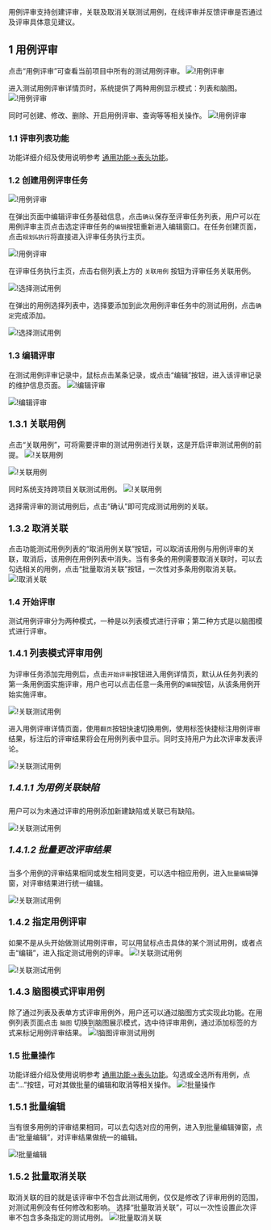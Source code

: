 用例评审支持创建评审，关联及取消关联测试用例，在线评审并反馈评审是否通过及评审具体意见建议。

## 1 用例评审
点击“用例评审”可查看当前项目中所有的测试用例评审。
![!用例评审](../../img/track/用例评审1.png)

进入测试用例评审详情页时，系统提供了两种用例显示模式：列表和脑图。
![!用例评审](../../img/track/用例评审2.png)

同时可创建、修改、删除、开启用例评审、查询等等相关操作。
![!用例评审](../../img/track/用例评审3.png)

### 1.1 评审列表功能
功能详细介绍及使用说明参考 [通用功能->表头功能](../../general/#_8)。

### 1.2 创建用例评审任务
![!用例评审](../../img/track/用例评审首页.png)

在弹出页面中编辑评审任务基础信息，点击`确认`保存至评审任务列表，用户可以在用例评审主页点击选定评审任务的`编辑`按钮重新进入编辑窗口。在任务创建页面，点击`规划&执行`将直接进入评审任务执行主页。

![!用例评审](../../img/track/创建用例评审.png)

在评审任务执行主页，点击右侧列表上方的 `关联用例` 按钮为评审任务关联用例。

![!选择测试用例](../../img/track/关联测试用例1.png)

在弹出的用例选择列表中，选择要添加到此次用例评审任务中的测试用例，点击`确定`完成添加。

![!选择测试用例](../../img/track/关联测试用例2.png)

### 1.3 编辑评审
在测试用例评审记录中，鼠标点击某条记录，或点击“编辑”按钮，进入该评审记录的维护信息页面。
![!编辑评审](../../img/track/编辑评审1.png)

![!编辑评审](../../img/track/编辑评审2.png)

#### <font size=4> 1.3.1 关联用例 </font>
点击“关联用例”，可将需要评审的测试用例进行关联，这是开启评审测试用例的前提。
![!关联用例](../../img/track/关联用例1.png)

![!关联用例](../../img/track/关联用例2.png)

同时系统支持跨项目关联测试用例。
![!关联用例](../../img/track/关联用例3.png)

选择需评审的测试用例后，点击“确认”即可完成测试用例的关联。

#### <font size=4> 1.3.2 取消关联 </font>
点击功能测试用例列表的“取消用例关联”按钮，可以取消该用例与用例评审的关联，取消后，该用例在用例列表中消失。当有多条的用例需要取消关联时，可以去勾选相关的用例，点击“批量取消关联”按钮，一次性对多条用例取消关联。
![!取消关联](../../img/track/取消关联.png)


### 1.4 开始评审
测试用例评审分为两种模式，一种是以列表模式进行评审；第二种方式是以脑图模式进行评审。

#### <font size=4> 1.4.1 列表模式评审用例</font>
为评审任务添加完用例后，点击`开始评审`按钮进入用例详情页，默认从任务列表的第一条用例面实施评审，用户也可以点击任意一条用例的`编辑`按钮，从该条用例开始实施评审。

![!关联测试用例](../../img/track/用例评审执行主页.png)

进入用例评审详情页面，使用`翻页`按钮快速切换用例，使用标签快捷标注用例评审结果，标注后的评审结果将会在用例列表中显示。同时支持用户为此次评审发表评论。

![!关联测试用例](../../img/track/用例评审执行详情页.png)

##### <font size=4> 1.4.1.1 为用例关联缺陷 </font>

用户可以为未通过评审的用例添加新建缺陷或关联已有缺陷。

![!关联测试用例](../../img/track/用例评审关联缺陷.png)

##### <font size=4> 1.4.1.2 批量更改评审结果 </font>

当多个用例的评审结果相同或发生相同变更，可以选中相应用例，进入`批量编辑`弹窗，对评审结果进行统一编辑。

![!关联测试用例](../../img/track/批量更改评审结果.png)

#### <font size=4> 1.4.2 指定用例评审 </font>
如果不是从头开始做测试用例评审，可以用鼠标点击具体的某个测试用例，或者点击“编辑”，进入指定测试用例的评审。
![!关联测试用例](../../img/track/指定用例评审1.png)

![!关联测试用例](../../img/track/指定用例评审2.png)

#### <font size=4> 1.4.3 脑图模式评审用例 </font>

除了通过列表及表单方式评审用例外，用户还可以通过脑图方式实现此功能。在用例列表页面点击 `脑图` 切换到脑图展示模式，选中待评审用例，通过添加标签的方式来标记用例评审结果。
![!脑图评审测试用例](../../img/track/脑图评审测试用例.png)

### 1.5 批量操作
功能详细介绍及使用说明参考 [通用功能->表头功能](../../general/#_8)。勾选或全选所有用例，点击“…”按钮，可对其做批量的编辑和取消等相关操作。
![!批量操作](../../img/track/批量操作1.png)

#### <font size=4> 1.5.1 批量编辑 </font>
当有很多用例的评审结果相同，可以去勾选对应的用例，进入到批量编辑弹窗，点击“批量编辑”，对评审结果做统一的编辑。

![!批量编辑](../../img/track/批量编辑2.png)

#### <font size=4> 1.5.2 批量取消关联 </font>
取消关联的目的就是该评审中不包含此测试用例，仅仅是修改了评审用例的范围，对测试用例没有任何修改和影响。
选择“批量取消关联”，可以一次性设置此次评审不包含多条指定的测试用例。
![!批量取消关联](../../img/track/批量取消关联.png)


